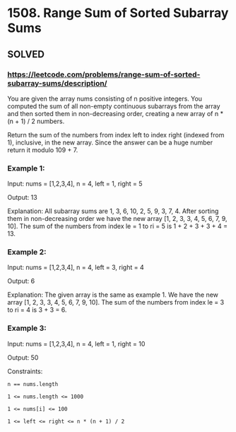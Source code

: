 # 1508. Range Sum of Sorted Subarray Sums

## SOLVED
### https://leetcode.com/problems/range-sum-of-sorted-subarray-sums/description/
You are given the array nums consisting of n positive integers. You computed the sum of all non-empty continuous subarrays from the array and then sorted them in non-decreasing order, creating a new array of n * (n + 1) / 2 numbers.



Return the sum of the numbers from index left to index right (indexed from 1), inclusive, in the new array. Since the answer can be a huge number return it modulo 109 + 7.




### Example 1:





Input: nums = [1,2,3,4], n = 4, left = 1, right = 5


Output: 13 



Explanation: All subarray sums are 1, 3, 6, 10, 2, 5, 9, 3, 7, 4. After sorting them in non-decreasing order we have the new array [1, 2, 3, 3, 4, 5, 6, 7, 9, 10]. The sum of the numbers from index le = 1 to ri = 5 is 1 + 2 + 3 + 3 + 4 = 13. 





### Example 2:





Input: nums = [1,2,3,4], n = 4, left = 3, right = 4


Output: 6



Explanation: The given array is the same as example 1. We have the new array [1, 2, 3, 3, 4, 5, 6, 7, 9, 10]. The sum of the numbers from index le = 3 to ri = 4 is 3 + 3 = 6.





### Example 3:





Input: nums = [1,2,3,4], n = 4, left = 1, right = 10


Output: 50







Constraints:





	n == nums.length

	1 <= nums.length <= 1000

	1 <= nums[i] <= 100

	1 <= left <= right <= n * (n + 1) / 2



